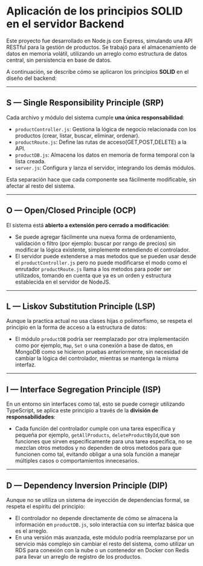 # Aplicación de los principios SOLID en el servidor Backend

Este proyecto fue desarrollado en Node.js con Express, simulando una API RESTful para la gestión de productos. Se trabajó para el almacenamiento de datos en memoria volátil, utilizando un arreglo como estructura de datos central, sin persistencia en base de datos.

A continuación, se describe cómo se aplicaron los principios **SOLID** en el diseño del backend:

---

## S — Single Responsibility Principle (SRP)

Cada archivo y módulo del sistema cumple **una única responsabilidad**:

- `productController.js`: Gestiona la lógica de negocio relacionada con los productos (crear, listar, buscar, eliminar, ordenar).
- `productRoute.js`: Define las rutas de acceso(GET,POST,DELETE) a la API.
- `productDB.js`: Almacena los datos en memoria de forma temporal con la lista creada.
- `server.js`: Configura y lanza el servidor, integrando los demás módulos.

Esta separación hace que cada componente sea fácilmente modificable, sin afectar al resto del sistema.

---

## O — Open/Closed Principle (OCP)

El sistema está **abierto a extensión pero cerrado a modificación**:

- Se puede agregar fácilmente una nueva forma de ordenamiento, validación o filtro (por ejemplo: buscar por rango de precios) sin modificar la lógica existente, simplemente extendiendo el controlador.
- El servidor puede extenderse a mas  metodos que se pueden usar desde el `productController.js` pero no puede modificarse el modo como  el enrutador `productRoute.js` llama a los metodos para poder ser utilizados, tomando en cuenta que ya es un orden y estructura establecida en el servidor de NodeJS.

---

## L — Liskov Substitution Principle (LSP)

Aunque la practica actual no usa clases hijas o polimorfismo, se respeta el principio en la forma de acceso a la estructura de datos:

- El módulo `productDB` podría ser reemplazado por otra implementación como por ejemplo, `Map`, `Set` o una conexión a base de datos, en MongoDB como se hicieron pruebas anteriormente, sin necesidad de cambiar la lógica del controlador, mientras se mantenga la misma interfaz.

---

## I — Interface Segregation Principle (ISP)

En un entorno sin interfaces como tal, esto se puede corregir utilizando TypeScript, se aplica este principio a través de la **división de responsabilidades**:

- Cada función del controlador cumple con una tarea específica y pequeña por ejemplo, `getAllProducts`, `deleteProductById`,que son funciones que sirven especificamente para una  tarea especifica, no se mezclan otros metodos y no dependen de otros metodos para que funcionen como tal, evitando obligar a una sola función a manejar múltiples casos o comportamientos innecesarios.

---

## D — Dependency Inversion Principle (DIP)

Aunque no se utiliza un sistema de inyección de dependencias formal, se respeta el espíritu del principio:

- El controlador no depende directamente de cómo se almacena la información en `productDB.js`, solo interactúa con su interfaz básica que es el arreglo. 
- En una versión más avanzada, este módulo podría reemplazarse por un servicio más complejo sin cambiar el resto del sistema, como utilizar un RDS para conexión con la nube o un contenedor en Docker con Redis para llevar un arreglo de registro de los productos.


